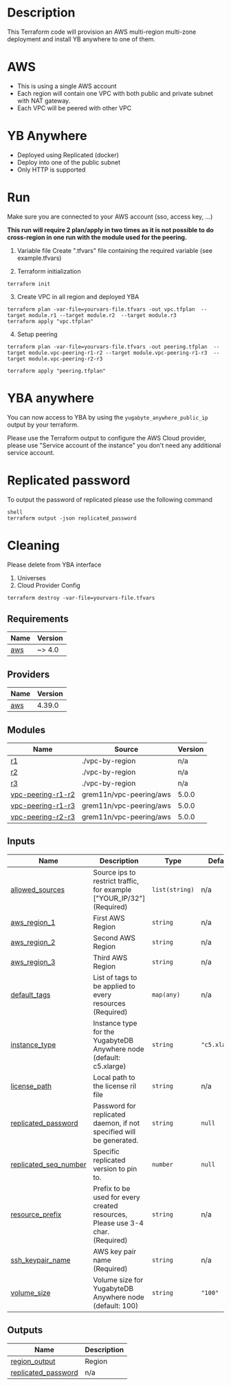 # Description

This Terraform code will provision an AWS multi-region multi-zone deployment and install YB anywhere to one of them.


# AWS
* This is using a single AWS account 
* Each region will contain one VPC with both public and private subnet with NAT gateway.
* Each VPC will be peered with other VPC


# YB Anywhere

* Deployed using Replicated (docker)
* Deploy into one of the public subnet
* Only HTTP is supported 


# Run
Make sure you are connected to your AWS account (sso, access key, ...)

**This run will require 2 plan/apply in two times as it is not possible to do cross-region in one run with the module used for the peering.**


1. Variable file 
   Create ".tfvars" file containing the required variable (see example.tfvars)

2. Terraform initialization
 
```shell
terraform init
```

3. Create VPC in all region and deployed YBA

```shell
terraform plan -var-file=yourvars-file.tfvars -out vpc.tfplan  --target module.r1 --target module.r2  --target module.r3
terraform apply "vpc.tfplan"
```

4. Setup peering

```shell
terraform plan -var-file=yourvars-file.tfvars -out peering.tfplan  --target module.vpc-peering-r1-r2 --target module.vpc-peering-r1-r3  --target module.vpc-peering-r2-r3

terraform apply "peering.tfplan"
```

# YBA anywhere 
You can now access to YBA by using the `yugabyte_anywhere_public_ip` output by your terraform.

Please use the Terraform output to configure the AWS Cloud provider, please use "Service account of the instance" you don't need any additional service account.

# Replicated password
To output the password of replicated please use the following command

```
shell
terraform output -json replicated_password
```

# Cleaning

Please delete from YBA interface
1. Universes
2. Cloud Provider Config

```shell
terraform destroy -var-file=yourvars-file.tfvars 
```

## Requirements

| Name | Version |
|------|---------|
| <a name="requirement_aws"></a> [aws](#requirement\_aws) | ~> 4.0 |

## Providers

| Name | Version |
|------|---------|
| <a name="provider_aws"></a> [aws](#provider\_aws) | 4.39.0 |

## Modules

| Name | Source | Version |
|------|--------|---------|
| <a name="module_r1"></a> [r1](#module\_r1) | ./vpc-by-region | n/a |
| <a name="module_r2"></a> [r2](#module\_r2) | ./vpc-by-region | n/a |
| <a name="module_r3"></a> [r3](#module\_r3) | ./vpc-by-region | n/a |
| <a name="module_vpc-peering-r1-r2"></a> [vpc-peering-r1-r2](#module\_vpc-peering-r1-r2) | grem11n/vpc-peering/aws | 5.0.0 |
| <a name="module_vpc-peering-r1-r3"></a> [vpc-peering-r1-r3](#module\_vpc-peering-r1-r3) | grem11n/vpc-peering/aws | 5.0.0 |
| <a name="module_vpc-peering-r2-r3"></a> [vpc-peering-r2-r3](#module\_vpc-peering-r2-r3) | grem11n/vpc-peering/aws | 5.0.0 |

## Inputs

| Name | Description | Type | Default | Required |
|------|-------------|------|---------|:--------:|
| <a name="input_allowed_sources"></a> [allowed\_sources](#input\_allowed\_sources) | Source ips to restrict traffic, for example ["YOUR\_IP/32"] (Required) | `list(string)` | n/a | yes |
| <a name="input_aws_region_1"></a> [aws\_region\_1](#input\_aws\_region\_1) | First AWS Region | `string` | n/a | yes |
| <a name="input_aws_region_2"></a> [aws\_region\_2](#input\_aws\_region\_2) | Second AWS Region | `string` | n/a | yes |
| <a name="input_aws_region_3"></a> [aws\_region\_3](#input\_aws\_region\_3) | Third AWS Region | `string` | n/a | yes |
| <a name="input_default_tags"></a> [default\_tags](#input\_default\_tags) | List of tags to be applied to every resources (Required) | `map(any)` | n/a | yes |
| <a name="input_instance_type"></a> [instance\_type](#input\_instance\_type) | Instance type for the YugabyteDB Anywhere node (default: c5.xlarge) | `string` | `"c5.xlarge"` | no |
| <a name="input_license_path"></a> [license\_path](#input\_license\_path) | Local path to the license ril file | `string` | n/a | yes |
| <a name="input_replicated_password"></a> [replicated\_password](#input\_replicated\_password) | Password for replicated daemon, if not specified will be generated. | `string` | `null` | no |
| <a name="input_replicated_seq_number"></a> [replicated\_seq\_number](#input\_replicated\_seq\_number) | Specific replicated version to pin to. | `number` | `null` | no |
| <a name="input_resource_prefix"></a> [resource\_prefix](#input\_resource\_prefix) | Prefix to be used for every created resources, Please use 3-4 char. (Required) | `string` | n/a | yes |
| <a name="input_ssh_keypair_name"></a> [ssh\_keypair\_name](#input\_ssh\_keypair\_name) | AWS key pair name (Required) | `string` | n/a | yes |
| <a name="input_volume_size"></a> [volume\_size](#input\_volume\_size) | Volume size for YugabyteDB Anywhere node (default: 100) | `string` | `"100"` | no |

## Outputs

| Name | Description |
|------|-------------|
| <a name="output_region_output"></a> [region\_output](#output\_region\_output) | Region |
| <a name="output_replicated_password"></a> [replicated\_password](#output\_replicated\_password) | n/a |
